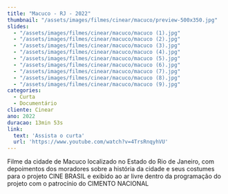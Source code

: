 ```yaml
---
title: "Macuco - RJ - 2022"
thumbnail: "/assets/images/filmes/cinear/macuco/preview-500x350.jpg"
slides:
  - "/assets/images/filmes/cinear/macuco/macuco (1).jpg"
  - "/assets/images/filmes/cinear/macuco/macuco (2).jpg"
  - "/assets/images/filmes/cinear/macuco/macuco (3).jpg"
  - "/assets/images/filmes/cinear/macuco/macuco (4).jpg"
  - "/assets/images/filmes/cinear/macuco/macuco (5).jpg"
  - "/assets/images/filmes/cinear/macuco/macuco (6).jpg"
  - "/assets/images/filmes/cinear/macuco/macuco (7).jpg"
  - "/assets/images/filmes/cinear/macuco/macuco (8).jpg"
  - "/assets/images/filmes/cinear/macuco/macuco (9).jpg"
categories:
  - Curta
  - Documentário
cliente: Cinear
ano: 2022
duracao: 13min 53s
link:
  text: 'Assista o curta'
  url: 'https://www.youtube.com/watch?v=4TrsRnqyhVU'
---
```


Filme da cidade de Macuco localizado no Estado do Rio de Janeiro, com depoimentos dos moradores sobre a história da cidade e seus costumes para o projeto CINE BRASIL e exibido ao ar livre dentro da programação do projeto com o patrocínio do CIMENTO NACIONAL
